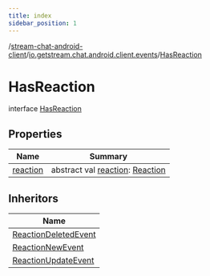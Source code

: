 ```yaml
---
title: index
sidebar_position: 1
---
```

/[stream-chat-android-client](../../index.md)/[io.getstream.chat.android.client.events](../index.md)/[HasReaction](index.md)  
  
  
  
# HasReaction  
interface [HasReaction](index.md)  
  
## Properties  
  
|  Name |  Summary | 
|---|---|
| <a name="io.getstream.chat.android.client.events/HasReaction/reaction/#/PointingToDeclaration/"></a>[reaction](reaction.md)| <a name="io.getstream.chat.android.client.events/HasReaction/reaction/#/PointingToDeclaration/"></a>abstract val [reaction](reaction.md): [Reaction](../../io.getstream.chat.android.client.models/Reaction/index.md)|
  
  
## Inheritors  
  
|  Name | 
|---|
| <a name="io.getstream.chat.android.client.events/ReactionDeletedEvent///PointingToDeclaration/"></a>[ReactionDeletedEvent](../ReactionDeletedEvent/index.md)|
| <a name="io.getstream.chat.android.client.events/ReactionNewEvent///PointingToDeclaration/"></a>[ReactionNewEvent](../ReactionNewEvent/index.md)|
| <a name="io.getstream.chat.android.client.events/ReactionUpdateEvent///PointingToDeclaration/"></a>[ReactionUpdateEvent](../ReactionUpdateEvent/index.md)|

